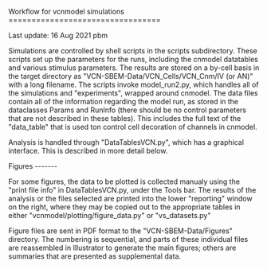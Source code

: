 Workflow for vcnmodel simulations =================================

Last update: 16 Aug 2021 pbm

Simulations are controlled by shell scripts in the scripts subdirectory. These scripts set up the parameters for the
runs, including the cnmodel datatables and various stimulus parameters. The results are stored on a by-cell basis in
the target directory as "VCN-SBEM-Data/VCN_Cells/VCN_Cnm/IV (or AN)" with a long filename. The scripts invoke
model_run2.py, which handles all of the simulations and "experiments", wrapped around cnmodel. The data files contain
all of the information regarding the model run, as stored in the dataclasses Params and RunInfo (there should be no
control parameters that are not described in these tables). This includes the full text of the "data\_table" that is
used ton control cell decoration of channels in cnmodel.

Analysis is handled through "DataTablesVCN.py", which has a graphical interface. This is described in more detail below.

Figures -------

For some figures, the data to be plotted is collected manualy using the "print file info" in DataTablesVCN.py, under
the Tools bar. The results of the analysis or the files selected are printed into the lower "reporting" window on the
right, where they may be copied out to the appropriate tables in either "vcnmodel/plotting/figure_data.py" or
"vs_datasets.py"

Figure files are sent in PDF format to the "VCN-SBEM-Data/Figures" directory. The numbering is sequential, and parts of
these individual files are reassembled in Illustrator to generate the main figures; others are summaries that are
presented as supplemental data.
